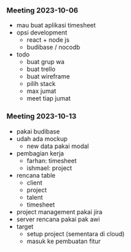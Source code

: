 ### Meeting 2023-10-06
- mau buat aplikasi timesheet
- opsi development
	- react + node js
	- budibase / nocodb
- todo
	- buat grup wa
	- buat trello
	- buat wireframe
	- pilih stack
	- max jumat
	- meet tiap jumat

### Meeting 2023-10-13
- pakai budibase
- udah ada mockup
	- new data pakai modal
- pembagian kerja
	- farhan: timesheet
	- ishmael: project
- rencana table
	- client
	- project
	- talent
	- timesheet
- project management pakai jira
- server rencana pakai pak awi
- target
	- setup project (sementara di cloud)
	- masuk ke pembuatan fitur